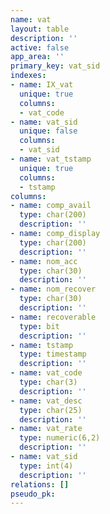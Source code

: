 ```yaml
---
name: vat
layout: table
description: ''
active: false
app_area: ''
primary_key: vat_sid
indexes:
- name: IX_vat
  unique: true
  columns:
  - vat_code
- name: vat_sid
  unique: false
  columns:
  - vat_sid
- name: vat_tstamp
  unique: true
  columns:
  - tstamp
columns:
- name: comp_avail
  type: char(200)
  description: ''
- name: comp_display
  type: char(200)
  description: ''
- name: nom_acc
  type: char(30)
  description: ''
- name: nom_recover
  type: char(30)
  description: ''
- name: recoverable
  type: bit
  description: ''
- name: tstamp
  type: timestamp
  description: ''
- name: vat_code
  type: char(3)
  description: ''
- name: vat_desc
  type: char(25)
  description: ''
- name: vat_rate
  type: numeric(6,2)
  description: ''
- name: vat_sid
  type: int(4)
  description: ''
relations: []
pseudo_pk: 
---
```



